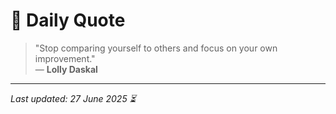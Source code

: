 # 📜 Daily Quote

> "Stop comparing yourself to others and focus on your own improvement."  
> — **Lolly Daskal**

---

_Last updated: 27 June 2025 ⏳_
